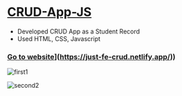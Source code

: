 # [CRUD-App-JS](https://verdant-genie-e37177.netlify.app/)
* Developed CRUD App as a Student Record  
* Used HTML, CSS, Javascript

### [Go to website]([https://just-fe-crud.netlify.app/)](https://just-fe-crud.netlify.app/))

![first1](https://user-images.githubusercontent.com/64412792/227722855-234c6698-685f-4dbb-b247-93d3e6b14763.png)  

![second2](https://user-images.githubusercontent.com/64412792/227722876-0d4b4074-a1d3-49ad-a8e4-42cc5d1718f9.png)  

